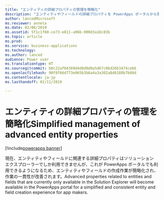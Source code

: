 ```yaml
---
title: "エンティティの詳細プロパティの管理を簡略化"
description: "エンティティやフィールドの詳細プロパティを PowerApps ポータルから管理できるようになり、ソリューション エクスプローラーを使用する必要がなりくなります"
author: lancedMicrosoft
ms.reviewer: anneta
ms.date: 02/06/2019
ms.assetid: 5f1c1f60-ce73-e811-a96b-000d3a18c83b
ms.topic: article
ms.prod: 
ms.service: business-applications
ms.technology: 
ms.author: lanced
audience: Power user
ms.translationtype: HT
ms.sourcegitcommit: b0c22af04369d4d8d0d0a5d67c06d26b3474ceb6
ms.openlocfilehash: 90f8f66d773e965b3b6a4a3a302a8d6188b7b98d
ms.contentlocale: ja-jp
ms.lasthandoff: 02/11/2019

---
```

# <a name="simplified-management-of-advanced-entity-properties"></a><span data-ttu-id="c9ab8-103">エンティティの詳細プロパティの管理を簡略化</span><span class="sxs-lookup"><span data-stu-id="c9ab8-103">Simplified management of advanced entity properties</span></span>


[!include[powerapps banner](../includes/powerapps.md)]

<span data-ttu-id="c9ab8-104">現在、エンティティやフィールドに関連する詳細プロパティはソリューション エクスプローラーでしか利用できませんが、これが PowerApps ポータルでも利用できるようになるため、エンティティやフィールドの作成作業が簡略化され、作業の一貫性が改善されます。</span><span class="sxs-lookup"><span data-stu-id="c9ab8-104">Advanced properties related to entities and fields that are currently only available in the Solution Explorer will become available in the PowerApps portal for a simplified and consistent entity and field creation experience for app makers.</span></span>
